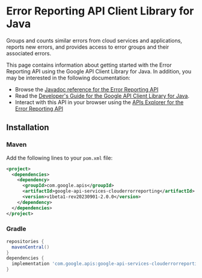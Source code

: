 # Error Reporting API Client Library for Java

Groups and counts similar errors from cloud services and applications, reports new errors, and provides access to error groups and their associated errors. 

This page contains information about getting started with the Error Reporting API
using the Google API Client Library for Java. In addition, you may be interested
in the following documentation:

* Browse the [Javadoc reference for the Error Reporting API][javadoc]
* Read the [Developer's Guide for the Google API Client Library for Java][google-api-client].
* Interact with this API in your browser using the [APIs Explorer for the Error Reporting API][api-explorer]

## Installation

### Maven

Add the following lines to your `pom.xml` file:

```xml
<project>
  <dependencies>
    <dependency>
      <groupId>com.google.apis</groupId>
      <artifactId>google-api-services-clouderrorreporting</artifactId>
      <version>v1beta1-rev20230901-2.0.0</version>
    </dependency>
  </dependencies>
</project>
```

### Gradle

```gradle
repositories {
  mavenCentral()
}
dependencies {
  implementation 'com.google.apis:google-api-services-clouderrorreporting:v1beta1-rev20230901-2.0.0'
}
```

[javadoc]: https://googleapis.dev/java/google-api-services-clouderrorreporting/latest/index.html
[google-api-client]: https://github.com/googleapis/google-api-java-client/
[api-explorer]: https://developers.google.com/apis-explorer/#p/clouderrorreporting/v1/
